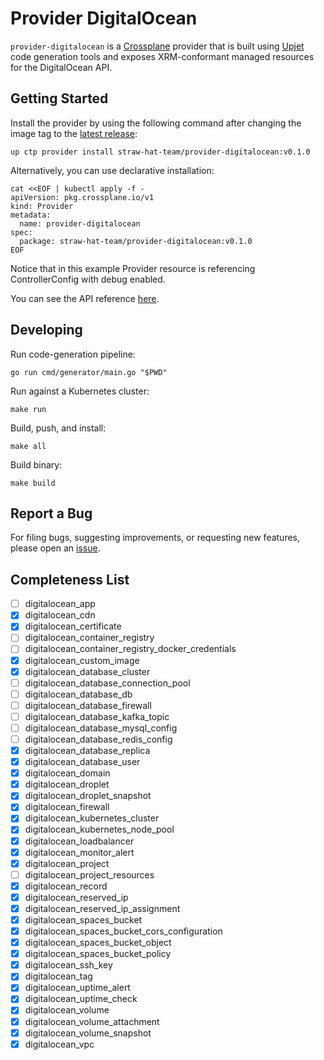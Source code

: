 # Provider DigitalOcean

`provider-digitalocean` is a [Crossplane](https://crossplane.io/) provider that
is built using [Upjet](https://github.com/crossplane/upjet) code
generation tools and exposes XRM-conformant managed resources for the
DigitalOcean API.

## Getting Started

Install the provider by using the following command after changing the image tag
to the [latest release](https://marketplace.upbound.io/providers/straw-hat-team/provider-digitalocean):
```
up ctp provider install straw-hat-team/provider-digitalocean:v0.1.0
```

Alternatively, you can use declarative installation:
```
cat <<EOF | kubectl apply -f -
apiVersion: pkg.crossplane.io/v1
kind: Provider
metadata:
  name: provider-digitalocean
spec:
  package: straw-hat-team/provider-digitalocean:v0.1.0
EOF
```

Notice that in this example Provider resource is referencing ControllerConfig with debug enabled.

You can see the API reference [here](https://doc.crds.dev/github.com/straw-hat-team/provider-digitalocean).

## Developing

Run code-generation pipeline:
```console
go run cmd/generator/main.go "$PWD"
```

Run against a Kubernetes cluster:

```console
make run
```

Build, push, and install:

```console
make all
```

Build binary:

```console
make build
```

## Report a Bug

For filing bugs, suggesting improvements, or requesting new features, please
open an [issue](https://github.com/straw-hat-team/provider-digitalocean/issues).

## Completeness List

- [ ] digitalocean_app
- [x] digitalocean_cdn
- [x] digitalocean_certificate
- [ ] digitalocean_container_registry
- [ ] digitalocean_container_registry_docker_credentials
- [x] digitalocean_custom_image
- [x] digitalocean_database_cluster
- [ ] digitalocean_database_connection_pool
- [ ] digitalocean_database_db
- [ ] digitalocean_database_firewall
- [ ] digitalocean_database_kafka_topic
- [ ] digitalocean_database_mysql_config
- [ ] digitalocean_database_redis_config
- [x] digitalocean_database_replica
- [x] digitalocean_database_user
- [x] digitalocean_domain
- [x] digitalocean_droplet
- [x] digitalocean_droplet_snapshot
- [x] digitalocean_firewall
- [x] digitalocean_kubernetes_cluster
- [x] digitalocean_kubernetes_node_pool
- [x] digitalocean_loadbalancer
- [x] digitalocean_monitor_alert
- [x] digitalocean_project
- [ ] digitalocean_project_resources
- [x] digitalocean_record
- [x] digitalocean_reserved_ip
- [x] digitalocean_reserved_ip_assignment
- [x] digitalocean_spaces_bucket
- [x] digitalocean_spaces_bucket_cors_configuration
- [x] digitalocean_spaces_bucket_object
- [x] digitalocean_spaces_bucket_policy
- [x] digitalocean_ssh_key
- [x] digitalocean_tag
- [x] digitalocean_uptime_alert
- [x] digitalocean_uptime_check
- [x] digitalocean_volume
- [x] digitalocean_volume_attachment
- [x] digitalocean_volume_snapshot
- [x] digitalocean_vpc

